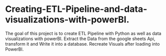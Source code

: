 # Creating-ETL-Pipeline-and-data-visualizations-with-powerBI.
The goal of this project is to create ETL Pipeline with Python as well as  data visualizations with powerBI. Extract the Data from the google sheets Api, transform it and Write it into a database. Recreate Visuals after loading into PowerBI.
